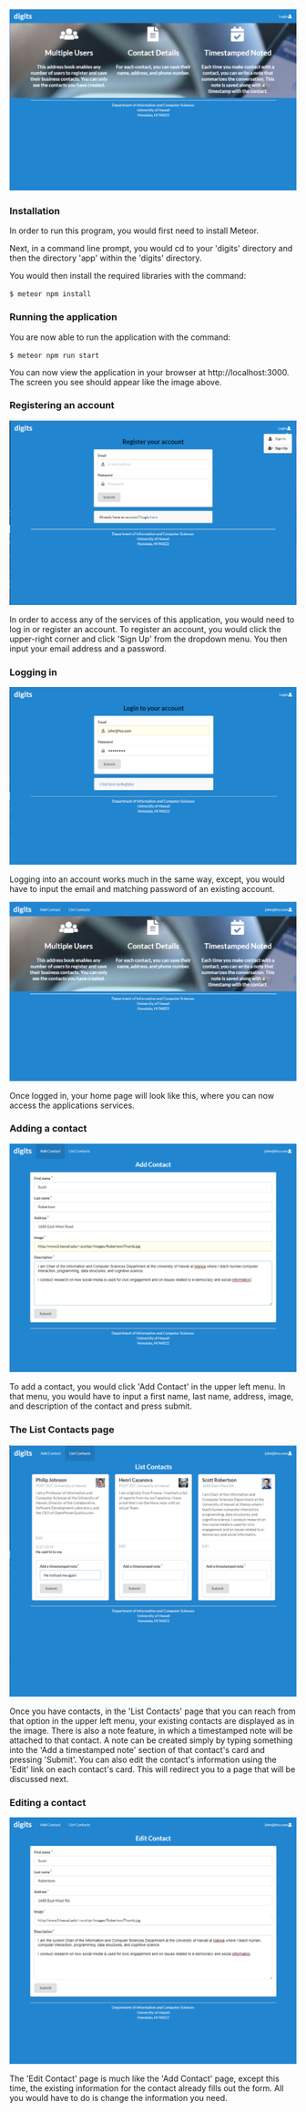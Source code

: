 <img src="doc/Digits_unlogged.png">

<h3>Installation</h3>
In order to run this program, you would first need to install Meteor.

Next, in a command line prompt, you would cd to your 'digits' directory and then the directory 'app' within the 'digits' directory.

You would then install the required libraries with the command:

<code>$ meteor npm install</code>

<h3>Running the application</h3>
You are now able to run the application with the command:

<code>$ meteor npm run start</code>

You can now view the application in your browser at http://localhost:3000. The screen you see should appear like the image above.

<h3>Registering an account</h3>
<img src="doc/Digits_Register.png">

In order to access any of the services of this application, you would need to log in or register an account. To register an account, you would click the upper-right corner and click 'Sign Up' from the dropdown menu. You then input your email address and a password.

<h3>Logging in</h3>
<img src="doc/Digits_Login.png">

Logging into an account works much in the same way, except, you would have to input the email and matching password of an existing account.

<img src="doc/Digits_loggedin.png">

Once logged in, your home page will look like this, where you can now access the applications services.

<h3>Adding a contact</h3>
<img src="doc/Digits_AddContact.png">

To add a contact, you would click 'Add Contact' in the upper left menu. In that menu, you would have to input a first name, last name, address, image, and description of the contact and press submit.

<h3>The List Contacts page</h3>
<img src="doc/Digits_ListContacts.png">

Once you have contacts, in the 'List Contacts' page that you can reach from that option in the upper left menu, your existing contacts are displayed as in the image. There is also a note feature, in which a timestamped note will be attached to that contact. A note can be created simply by typing something into the 'Add a timestamped note' section of that contact's card and pressing 'Submit'. You can also edit the contact's information using the 'Edit' link on each contact's card. This will redirect you to a page that will be discussed next.

<h3>Editing a contact</h3>
<img src="doc/Digits_EditContact.png">

The 'Edit Contact' page is much like the 'Add Contact' page, except this time, the existing information for the contact already fills out the form. All you would have to do is change the information you need.
